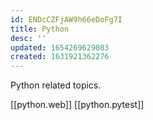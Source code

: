 ```yaml
---
id: ENDcCZFjAW9h66eDoFg7I
title: Python
desc: ''
updated: 1654269629083
created: 1631921362276
---
```



Python related topics.

[[python.web]]
[[python.pytest]]
